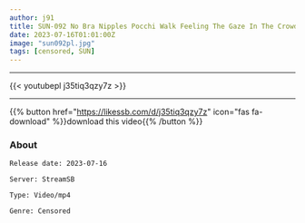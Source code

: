 ```yaml
---
author: j91
title: SUN-092 No Bra Nipples Pocchi Walk Feeling The Gaze In The Crowd Nipples Bing
date: 2023-07-16T01:01:00Z
image: "sun092pl.jpg"
tags: [censored, SUN]
---
```

___

{{< youtubepl j35tiq3qzy7z >}}
___

{{% button href="https://likessb.com/d/j35tiq3qzy7z" icon="fas fa-download" %}}download this video{{% /button %}}
### About

`Release date: 2023-07-16`

`Server: StreamSB`

`Type: Video/mp4`

`Genre:	Censored`